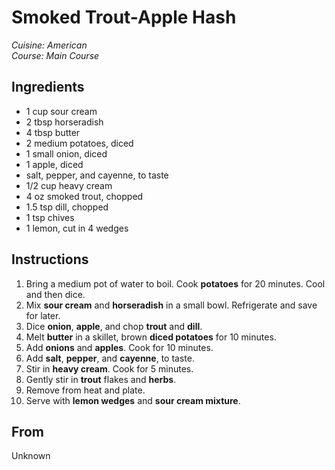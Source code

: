 # Smoked Trout-Apple Hash

_Cuisine:  American_<br />
_Course:  Main Course_

## Ingredients

- 1 cup sour cream
- 2 tbsp horseradish
- 4 tbsp butter
- 2 medium potatoes, diced
- 1 small onion, diced
- 1 apple, diced
- salt, pepper, and cayenne, to taste
- 1/2 cup heavy cream
- 4 oz smoked trout, chopped
- 1.5 tsp dill, chopped
- 1 tsp chives
- 1 lemon, cut in 4 wedges

## Instructions

1. Bring a medium pot of water to boil.  Cook **potatoes** for 20 minutes.  Cool and then dice.
1. Mix **sour cream** and **horseradish** in a small bowl.  Refrigerate and save for later.
1. Dice **onion**, **apple**, and chop **trout** and **dill**.
1. Melt **butter** in a skillet, brown **diced potatoes** for 10 minutes.
1. Add **onions** and **apples**.  Cook for 10 minutes.
1. Add **salt**, **pepper**, and **cayenne**, to taste.
1. Stir in **heavy cream**.  Cook for 5 minutes.
1. Gently stir in **trout** flakes and **herbs**.
1. Remove from heat and plate.
1. Serve with **lemon wedges** and **sour cream mixture**.

## From

Unknown